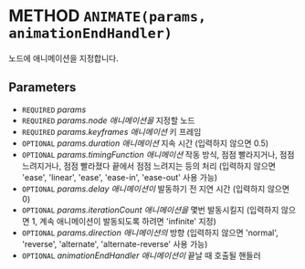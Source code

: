 # METHOD `ANIMATE(params, animationEndHandler)`
노드에 애니메이션을 지정합니다.

## Parameters
* `REQUIRED` *params*
* `REQUIRED` *params.node				애니메이션을* 지정할 노드
* `REQUIRED` *params.keyframes		애니메이션* 키 프레임
* `OPTIONAL` *params.duration			애니메이션* 지속 시간 (입력하지 않으면 0.5)
* `OPTIONAL` *params.timingFunction	애니메이션* 작동 방식, 점점 빨라지거나, 점점 느려지거나, 점점 빨라졌다 끝에서 점점 느려지는 등의 처리 (입력하지 않으면 'ease', 'linear', 'ease', 'ease-in', 'ease-out' 사용 가능)
* `OPTIONAL` *params.delay			애니메이션이* 발동하기 전 지연 시간 (입력하지 않으면 0)
* `OPTIONAL` *params.iterationCount	애니메이션을* 몇번 발동시킬지 (입력하지 않으면 1, 계속 애니메이션이 발동되도록 하려면 'infinite' 지정)
* `OPTIONAL` *params.direction		애니메이션의* 방향 (입력하지 않으면 'normal', 'reverse', 'alternate', 'alternate-reverse' 사용 가능)
* `OPTIONAL` *animationEndHandler		애니메이션이* 끝날 때 호출될 핸들러
